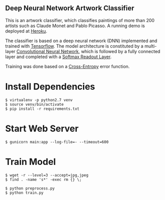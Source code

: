 Deep Neural Network Artwork Classifier
--------------------------------------

This is an artwork classifier, which classifies paintings of more than 200 artists such as Claude Monet and Pablo Picasso.
A running demo is deployed at [Heroku](http://art-dnn.herokuapp.com).

The classifier is based on a deep neural network (DNN) implemented and trained with [Tensorflow](https://www.tensorflow.org).
The model architecture is constituted by a multi-layer [Convolutional Neural Network](https://en.wikipedia.org/wiki/Convolutional_neural_network),
which is followed by a fully connected layer and completed with a [Softmax Readout Layer](https://en.wikipedia.org/wiki/Softmax_function).

Training was done based on a [Cross-Entropy](https://en.wikipedia.org/wiki/Cross_entropy) error function.


Install Dependencies
====================

```
$ virtualenv -p python2.7 venv
$ source venv/bin/activate
$ pip install -r requirements.txt
```


Start Web Server
================

```
$ gunicorn main:app --log-file=- --timeout=600
```


Train Model
===========

```
$ wget -r --level=3 --accept=jpg,jpeg
$ find . -name 's*' -exec rm {} \;

$ python preprocess.py
$ python train.py
```
